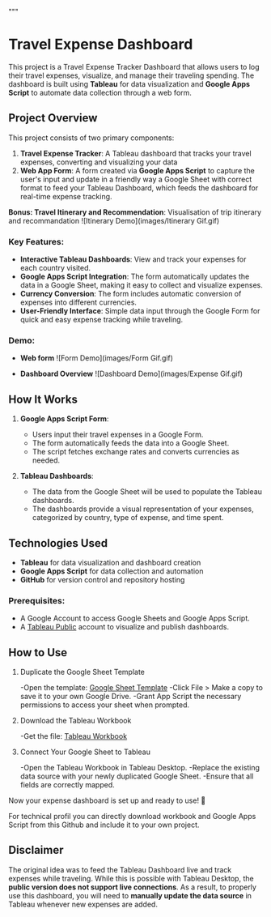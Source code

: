 """
# Travel Expense Dashboard

This project is a Travel Expense Tracker Dashboard that allows users to log their travel expenses, visualize, and manage their traveling spending. The dashboard is built using **Tableau** for data visualization and **Google Apps Script** to automate data collection through a web form.

## Project Overview

This project consists of two primary components:
1. **Travel Expense Tracker**: A Tableau dashboard that tracks your travel expenses, converting and visualizing your data
2. **Web App Form**: A form created via **Google Apps Script** to capture the user's input and update in a friendly way a Google Sheet with correct format to feed your Tableau Dashboard, which feeds the dashboard for real-time expense tracking.

**Bonus: Travel Itinerary and Recommendation**: Visualisation of trip itinerary and recommandation
![Itinerary Demo](images/Itinerary Gif.gif)

### Key Features:
- **Interactive Tableau Dashboards**: View and track your expenses for each country visited.
- **Google Apps Script Integration**: The form automatically updates the data in a Google Sheet, making it easy to collect and visualize expenses.
- **Currency Conversion**: The form includes automatic conversion of expenses into different currencies.
- **User-Friendly Interface**: Simple data input through the Google Form for quick and easy expense tracking while traveling.

### Demo:
- **Web form**
![Form Demo](images/Form Gif.gif)

- **Dashboard Overview**
![Dashboard Demo](images/Expense Gif.gif)


## How It Works

1. **Google Apps Script Form**: 
   - Users input their travel expenses in a Google Form.
   - The form automatically feeds the data into a Google Sheet.
   - The script fetches exchange rates and converts currencies as needed.

   
2. **Tableau Dashboards**:
   - The data from the Google Sheet will be used to populate the Tableau dashboards.
   - The dashboards provide a visual representation of your expenses, categorized by country, type of expense, and time spent.


## Technologies Used

- **Tableau** for data visualization and dashboard creation
- **Google Apps Script** for data collection and automation
- **GitHub** for version control and repository hosting

### Prerequisites:
- A Google Account to access Google Sheets and Google Apps Script.
- A [Tableau Public](https://public.tableau.com/app/discover) account to visualize and publish dashboards.

## How to Use

1. Duplicate the Google Sheet Template

    -Open the template: [Google Sheet Template](https://docs.google.com/spreadsheets/d/1V_4RcWsyNWgzNP_7QEtNAxImFlHakryq-sET4CKB7vM/edit?gid=0#gid=0)
    -Click File > Make a copy to save it to your own Google Drive.
    -Grant App Script the necessary permissions to access your sheet when prompted.

2. Download the Tableau Workbook

    -Get the file: [Tableau Workbook](https://public.tableau.com/app/profile/davis.data/viz/ExpenseDashboard_17388573556900/NeutralDashboard)

3. Connect Your Google Sheet to Tableau

    -Open the Tableau Workbook in Tableau Desktop.
    -Replace the existing data source with your newly duplicated Google Sheet.
    -Ensure that all fields are correctly mapped.

Now your expense dashboard is set up and ready to use! 🚀


For technical profil you can directly download workbook and Google Apps Script from this Github and include it to your own project.



## Disclaimer

The original idea was to feed the Tableau Dashboard live and track expenses while traveling. While this is possible with Tableau Desktop, the **public version does not support live connections**. As a result, to properly use this dashboard, you will need to **manually update the data source** in Tableau whenever new expenses are added.